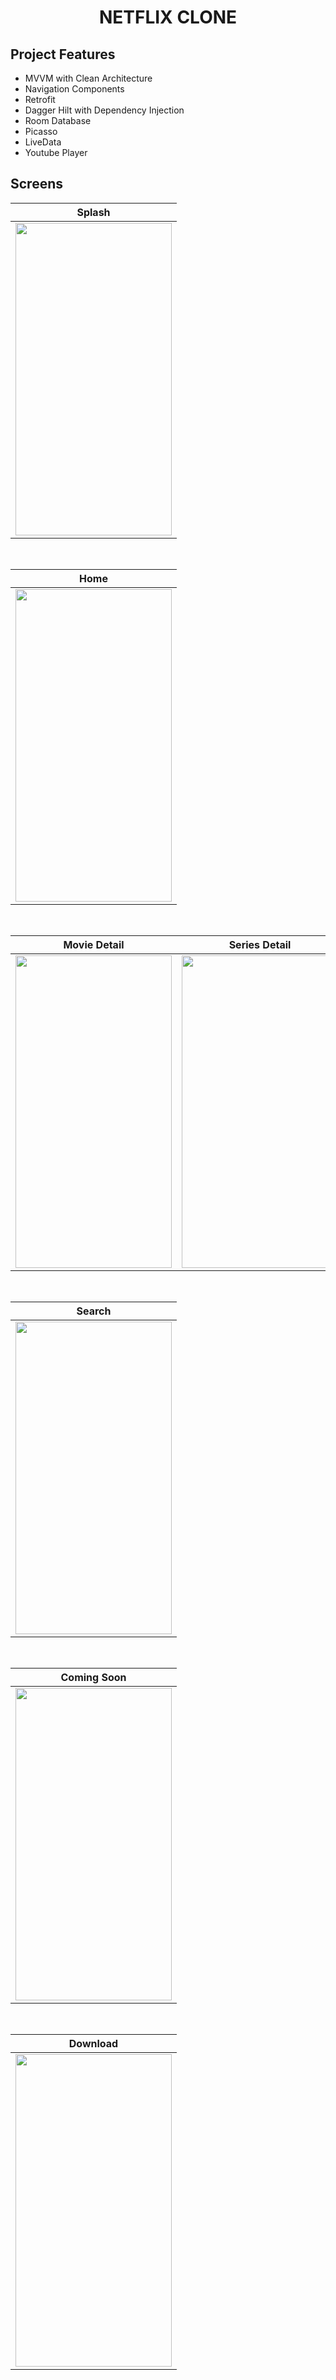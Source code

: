<h1 align="center">
NETFLIX CLONE
</h1>

## Project Features
 - MVVM with Clean Architecture
 - Navigation Components
 - Retrofit
 - Dagger Hilt with Dependency Injection
 - Room Database
 - Picasso
 - LiveData
 - Youtube Player

## Screens

| Splash |
| ------ |
|<img src="https://github.com/sinemalgul/NetflixClone/assets/61560825/0b898186-d29b-4e3b-8668-574b26b18fde" width="250" height="500"/>|

</br>

| Home |
| ------ |
|<img src="https://github.com/sinemalgul/NetflixClone/assets/61560825/67cc1986-9c42-44b1-91a0-fd8c65b07d8a" width="250" height="500"/>|<img src="https://github.com/sinemalgul/NetflixClone/assets/61560825/18debe80-4c7e-431a-88a2-de8ba341ee76" width="250" height="500"/>|

</br>

| Movie Detail | Series Detail |
| ------ | ---- |
|<img src="https://github.com/sinemalgul/NetflixClone/assets/61560825/fa4cd1ac-f109-4af5-869d-8bbb1a294e37" width="250" height="500"/>|<img src="https://github.com/sinemalgul/NetflixClone/assets/61560825/e2b04135-dec1-4602-a16b-444c4bc68bb7" width="250" height="500"/>|

</br>
  
| Search |
| --- |
|<img src="https://github.com/sinemalgul/NetflixClone/assets/61560825/e7a80cb4-2d62-4ea1-b6d1-12fcf3561715" width="250" height="500"/>|<img src="https://github.com/sinemalgul/NetflixClone/assets/61560825/f2d2b748-f825-4444-884c-e2ce7828851e" width="250" height="500"/>|

</br>

| Coming Soon |
| --- |
|<img src="https://github.com/sinemalgul/NetflixClone/assets/61560825/20b1c1e1-be31-4463-8759-a8554a73c940" width="250" height="500"/>|

</br>

| Download |
| --------- |
|<img src="https://github.com/sinemalgul/NetflixClone/assets/61560825/993051fd-4d93-4851-81cc-e1fc7e7a7c0c" width="250" height="500"/>|<img src="https://github.com/sinemalgul/NetflixClone/assets/61560825/2b8245c4-4507-40c5-af41-4ae4d18ce053" width="250" height="500"/>|
